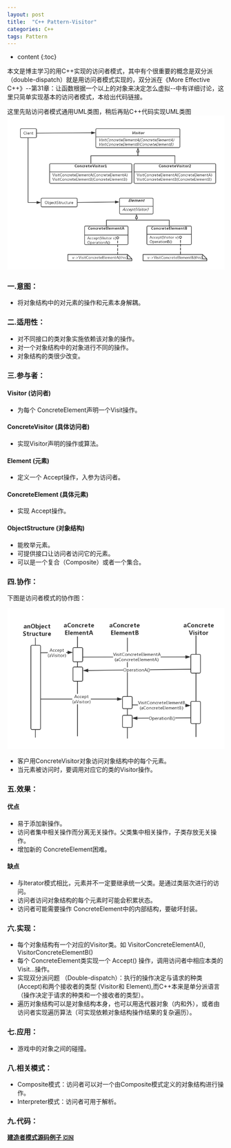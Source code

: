 ```yaml
---
layout: post
title:  "C++ Pattern-Visitor"
categories: C++
tags: Pattern
---
```


* content
{:toc}

本文是博主学习的用C++实现的访问者模式，其中有个很重要的概念是双分派（double-dispatch）就是用访问者模式实现的，双分派在《More Effective C++》--第31章：让函数根据一个以上的对象来决定怎么虚拟--中有详细讨论，这里只简单实现基本的访问者模式，本给出代码链接。





这里先贴访问者模式通用UML类图，稍后再贴C++代码实现UML类图
![](https://raw.githubusercontent.com/cheng668/image/master/%E8%AE%BF%E9%97%AE%E8%80%85%E6%A8%A1%E5%BC%8F2.png)

### 一.意图：

* 将对象结构中的对元素的操作和元素本身解耦。

### 二.适用性：

* 对不同接口的类对象实施依赖该对象的操作。
* 对一个对象结构中的对象进行不同的操作。
* 对象结构的类很少改变。

### 三.参与者：

#### Visitor (访问者)
* 为每个 ConcreteElement声明一个Visit操作。

#### ConcreteVisitor (具体访问者)
* 实现Visitor声明的操作或算法。

#### Element (元素)
* 定义一个 Accept操作，入参为访问者。

#### ConcreteElement (具体元素)
* 实现 Accept操作。

#### ObjectStructure (对象结构)
* 能枚举元素。
* 可提供接口让访问者访问它的元素。
* 可以是一个复合（Composite）或者一个集合。

### 四.协作：

下图是访问者模式的协作图：

![](https://raw.githubusercontent.com/cheng668/image/master/%E8%AE%BF%E9%97%AE%E8%80%85%E6%A8%A1%E5%BC%8F%E6%97%B6%E5%BA%8F%E5%9B%BE.png)

* 客户用ConcreteVisitor对象访问对象结构中的每个元素。
* 当元素被访问时，要调用对应它的类的Visitor操作。

### 五.效果：

#### 优点

* 易于添加新操作。
* 访问者集中相关操作而分离无关操作。父类集中相关操作，子类存放无关操作。
* 增加新的 ConcreteElement困难。

#### 缺点

* 与Iterator模式相比，元素并不一定要继承统一父类。是通过类层次进行的访问。
* 访问者访问对象结构的每个元素时可能会积累状态。
* 访问者可能需要操作 ConcreteElement中的内部结构，要破坏封装。

### 六.实现：

* 每个对象结构有一个对应的Visitor类。如 VisitorConcreteElementA(), VisitorConcreteElementB()
* 每个 ConcreteElement类实现一个 Accept() 操作，调用访问者中相应本类的 Visit...操作。
* 实现双分派问题 （Double-dispatch）：执行的操作决定与请求的种类 (Accept)和两个接收者的类型 (Visitor和 Element),而C++本来是单分派语言（操作决定于请求的种类和一个接收者的类型）。
* 遍历对象结构可以是对象结构本身，也可以用迭代器对象（内和外），或者由访问者实现遍历算法（可实现依赖对象结构操作结果的复杂遍历）。

### 七.应用：

* 游戏中的对象之间的碰撞。

### 八.相关模式：

* Composite模式：访问者可以对一个由Composite模式定义的对象结构进行操作。
* Interpreter模式：访问者可用于解析。

### 九.代码：

**[建造者模式源码例子 🇨🇳](https://github.com/cheng668/Pattern-Visitor)**